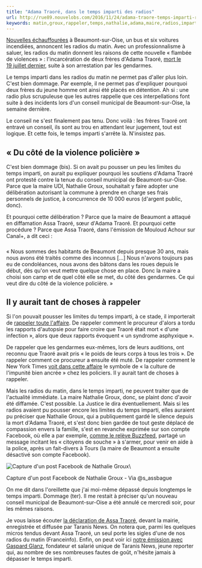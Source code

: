 ```yaml
---
title: "Adama Traoré, dans le temps imparti des radios"
url: http://rue89.nouvelobs.com/2016/11/24/adama-traore-temps-imparti-radios-265734
keywords: matin,groux,rappeler,temps,nathalie,adama,maire,radios,imparti,traoré,conseil
---
```

[Nouvelles échauffourées](http://www.lemonde.fr/police-justice/article/2016/11/24/beaumont-sur-oise-des-incidents-apres-l-incarceration-des-deux-freres-d-adama-traore_5036857_1653578.html) à Beaumont-sur-Oise, un bus et six voitures incendiées, annoncent les radios du matin. Avec un professionnalisme à saluer, les radios du matin donnent les raisons de cette nouvelle « flambée de violences » : l'incarcération de deux frères d'Adama Traoré, [mort le 19 juillet dernier](http://www.arretsurimages.net/articles/2016-08-02/Mort-d-Adama-Traore-les-medias-malmenent-enfin-la-version-du-procureur-id8971), suite à son arrestation par les gendarmes.

Le temps imparti dans les radios du matin ne permet pas d'aller plus loin. C'est bien dommage. Par exemple, il ne permet pas d'expliquer pourquoi deux frères du jeune homme ont ainsi été placés en détention. Ah si : une radio plus scrupuleuse que les autres rappelle que ces interpellations font suite à des incidents lors d'un conseil municipal de Beaumont-sur-Oise, la semaine dernière.

Le conseil ne s'est finalement pas tenu. Donc voilà : les frères Traoré ont entravé un conseil, ils sont au trou en attendant leur jugement, tout est logique. Et cette fois, le temps imparti s'arrête là. N'insistez pas.

« Du côté de la violence policière »
------------------------------------

C'est bien dommage (bis). Si on avait pu pousser un peu les limites du temps imparti, on aurait pu expliquer pourquoi les soutiens d'Adama Traoré ont protesté contre la tenue du conseil municipal de Beaumont-sur-Oise. Parce que la maire UDI, Nathalie Groux, souhaitait y faire adopter une délibération autorisant la commune à prendre en charge ses frais personnels de justice, à concurrence de 10 000 euros (d'argent public, donc).

Et pourquoi cette délibération ? Parce que la maire de Beaumont a attaqué en diffamation Assa Traoré, sœur d'Adama Traoré. Et pourquoi cette procédure ? Parce que Assa Traoré, dans l'émission de Mouloud Achour sur Canal+, a dit ceci :

##### 

« Nous sommes des habitants de Beaumont depuis presque 30 ans, mais nous avons été traités comme des inconnus \[\...\] Nous n'avons toujours pas eu de condoléances, nous avons des bâtons dans les roues depuis le début, dès qu'on veut mettre quelque chose en place. Donc la maire a choisi son camp et de quel côté elle se met, du côté des gendarmes. Ce qui veut dire du côté de la violence policière. »

Il y aurait tant de choses à rappeler
-------------------------------------

Si l'on pouvait pousser les limites du temps imparti, à ce stade, il importerait de [rappeler toute l'affaire](http://www.arretsurimages.net/articles/2016-08-02/Mort-d-Adama-Traore-les-medias-malmenent-enfin-la-version-du-procureur-id8971). De rappeler comment le procureur d'alors a tordu les rapports d'autopsie pour faire croire que Traoré était mort « d'une infection », alors que deux rapports évoquent « un syndrome asphyxique ».

De rappeler que les gendarmes eux-mêmes, lors de leurs auditions, ont reconnu que Traoré avait pris « le poids de leurs corps à tous les trois ». De rappeler comment ce procureur a ensuite été muté. De rappeler comment le New York Times [voit dans cette affaire](http://www.arretsurimages.net/breves/2016-07-30/Adama-Traore-la-lecon-du-New-York-Times-a-la-police-et-au-gouvernement-francais-id20069) le symbole de « la culture de l'impunité bien ancrée » chez les policiers. Il y aurait tant de choses à rappeler.

Mais les radios du matin, dans le temps imparti, ne peuvent traiter que de l'actualité immédiate. La maire Nathalie Groux, donc, se plaint donc d'avoir été diffamée. C'est possible. La Justice le dira éventuellement. Mais si les radios avaient pu pousser encore les limites du temps imparti, elles auraient pu préciser que Nathalie Groux, qui a publiquement gardé le silence depuis la mort d'Adama Traoré, et s'est donc bien gardée de tout geste déplacé de compassion envers la famille, s'est en revanche exprimée sur son compte Facebook, où elle a par exemple, [comme le relève Buzzfeed](https://www.buzzfeed.com/davidperrotin/adama-traore-la-maire-de-beaumont-sur-oise-veut-porter-plain), partagé un message incitant les « citoyens de souche » à s'armer, pour venir en aide à la police, après un fait-divers à Tours (la maire de Beaumont a ensuite désactivé son compte Facebook).

![Capture d\'un post Facebook de Nathalie Groux](https://media.nouvelobs.com/ext/uri/sreferentiel.nouvelobs.com/file/rue89/526e78c4e5447e572132d5da9280af1f.jpg)\

Capture d'un post Facebook de Nathalie Groux - Via \@s\_assbague

On me dit dans l'oreillette que j'ai moi-même dépassé depuis longtemps le temps imparti. Dommage (ter). Il me restait à préciser qu'un nouveau conseil municipal de Beaumont-sur-Oise a été annulé ce mercredi soir, pour les mêmes raisons.

Je vous laisse écouter [la déclaration de Assa Traoré](http://taranis.news/2016/11/adamatraore-conference-de-presse-de-la-famille-devant-la-mairie-de-beaumont-sur-oise/), devant la mairie, enregistrée et diffusée par Taranis News. On notera que, parmi les quelques micros tendus devant Assa Traoré, un seul porte les sigles d'une de nos radios du matin (Franceinfo). Enfin, on peut voir ici [notre émission avec Gaspard Glanz](http://www.arretsurimages.net/emissions/2016-11-03/Calais-Si-je-n-etais-pas-journaliste-j-aurais-ramene-des-paquets-de-riz-id9258), fondateur et salarié unique de Taranis News, jeune reporter qui, au nombre de ses nombreuses fautes de goût, n'hésite jamais à dépasser le temps imparti.
